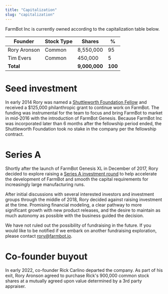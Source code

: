 ```yaml
---
title: "Capitalization"
slug: "capitalization"
---
```


FarmBot Inc is currently owned according to the capitalization table below.

|Founder      |Stock Type |Shares         |%       |
|-------------|-----------|---------------|--------|
|Rory Aronson |Common     |8,550,000      |95
|Tim Evers    |Common     |450,000        |5
|**Total**    |           |**9,000,000**  |**100**

# Seed investment

In early 2014 Rory was named a [Shuttleworth Foundation Fellow](https://www.shuttleworthfoundation.org/fellows/rory-aronson/) and received a $125,000 philanthropic grant to continue work on FarmBot. The funding was instrumental for the team to focus and bring FarmBot to market in mid-2016 with the introduction of FarmBot Genesis. Because FarmBot Inc was incorporated later than 6 months after the fellowship period ended, the Shuttleworth Foundation took no stake in the company per the fellowship contract.

# Series A

Shortly after the launch of FarmBot Genesis XL in December of 2017, Rory decided to explore raising a [Series A investment round](https://farm.bot/pages/series-a) to help accelerate the development of FarmBot and smooth the capital requirements for increasingly large manufacturing runs.

After initial discussions with several interested investors and investment groups through the middle of 2018, Rory decided against raising investment at the time. Promising financial modeling, a clear pathway to more significant growth with new product releases, and the desire to maintain as much autonomy as possible with the business guided the decision.

We have not ruled out the possibility of fundraising in the future. If you would like to be notified if we embark on another fundraising exploration, please contact rory@farmbot.io.

# Co-founder buyout

In early 2022, co-founder Rick Carlino departed the company. As part of his exit, Rory Aronson agreed to purchase Rick's 900,000 common stock shares at a mutually agreed upon value determined by a 3rd party appraiser.
